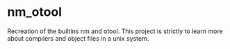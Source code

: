 # nm_otool
Recreation of the builtins nm and otool. This project is strictly to learn more about compilers and object files in a unix system.
